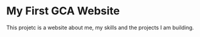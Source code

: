 # My First GCA Website
This projetc is a website about me, my skills and the projects I am building.
